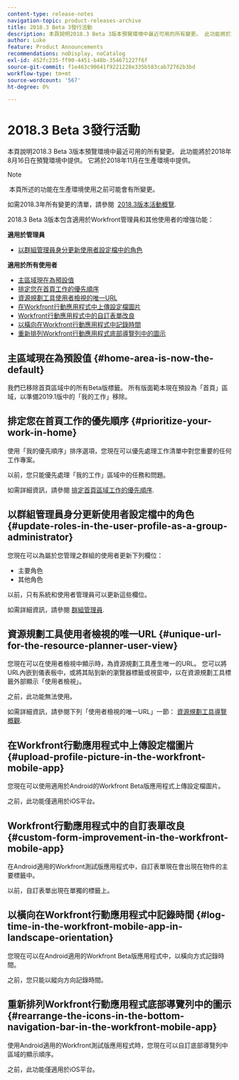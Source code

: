 ```yaml
---
content-type: release-notes
navigation-topic: product-releases-archive
title: 2018.3 Beta 3發行活動
description: 本頁說明2018.3 Beta 3版本預覽環境中最近可用的所有變更。 此功能將於2018年8月16日在預覽環境中提供。 它將於2018年11月在生產環境中提供。
author: Luke
feature: Product Announcements
recommendations: noDisplay, noCatalog
exl-id: 452fc235-ff90-4451-b48b-354671227f6f
source-git-commit: f1e463c90641f9221228e335b583cab72762b3bd
workflow-type: tm+mt
source-wordcount: '567'
ht-degree: 0%

---
```


# 2018.3 Beta 3發行活動

本頁說明2018.3 Beta 3版本預覽環境中最近可用的所有變更。 此功能將於2018年8月16日在預覽環境中提供。 它將於2018年11月在生產環境中提供。

>[!NOTE]
>
> 本頁所述的功能在生產環境使用之前可能會有所變更。

如需2018.3年所有變更的清單，請參閱  [2018.3版本活動概覽](../../../../product-announcements/product-releases/quarterly-release-archive/2018.3-release-activity/2018-3-release-activity-overview.md).

2018.3 Beta 3版本包含適用於Workfront管理員和其他使用者的增強功能：

**適用於管理員**

* [以群組管理員身分更新使用者設定檔中的角色](#update-roles-in-the-user-profile-as-a-group-administrator)

**適用於所有使用者**

* [主區域現在為預設值](#home-area-is-now-the-default)
* [排定您在首頁工作的優先順序](#prioritize-your-work-in-home)
* [資源規劃工具使用者檢視的唯一URL](#unique-url-for-the-resource-planner-user-view)
* [在Workfront行動應用程式中上傳設定檔圖片](#upload-profile-picture-in-the-workfront-mobile-app) 
* [Workfront行動應用程式中的自訂表單改良](#custom-form-improvement-in-the-workfront-mobile-app)
* [以橫向在Workfront行動應用程式中記錄時間](#log-time-in-the-workfront-mobile-app-in-landscape-orientation)
* [重新排列Workfront行動應用程式底部導覽列中的圖示](#rearrange-the-icons-in-the-bottom-navigation-bar-in-the-workfront-mobile-app)

## 主區域現在為預設值 {#home-area-is-now-the-default}

我們已移除首頁區域中的所有Beta版標籤。 所有版面範本現在預設為「首頁」區域，以準備2019.1版中的「我的工作」移除。

## 排定您在首頁工作的優先順序 {#prioritize-your-work-in-home}

使用「我的優先順序」排序選項，您現在可以優先處理工作清單中對您重要的任何工作專案。

以前，您只能優先處理「我的工作」區域中的任務和問題。

如需詳細資訊，請參閱 [排定首頁區域工作的優先順序](../../../../workfront-basics/using-home/using-the-home-area/prioritize-work-in-home.md).

## 以群組管理員身分更新使用者設定檔中的角色 {#update-roles-in-the-user-profile-as-a-group-administrator}

您現在可以為屬於您管理之群組的使用者更新下列欄位：

* 主要角色
* 其他角色

以前，只有系統和使用者管理員可以更新這些欄位。 

如需詳細資訊，請參閱 [群組管理員](../../../../administration-and-setup/manage-groups/group-roles/group-administrators.md).

## 資源規劃工具使用者檢視的唯一URL {#unique-url-for-the-resource-planner-user-view}

您現在可以在使用者檢視中顯示時，為資源規劃工具產生唯一的URL。 您可以將URL內嵌到儀表板中，或將其貼到新的瀏覽器標籤或視窗中，以在資源規劃工具標籤外部顯示「使用者檢視」。

之前，此功能無法使用。

如需詳細資訊，請參閱下列「使用者檢視的唯一URL」一節： [資源規劃工具導覽概觀](../../../../resource-mgmt/resource-planning/resource-planner-navigation.md).

## 在Workfront行動應用程式中上傳設定檔圖片  {#upload-profile-picture-in-the-workfront-mobile-app}

您現在可以使用適用於Android的Workfront Beta版應用程式上傳設定檔圖片。

之前，此功能僅適用於iOS平台。 

<!--
<p data-mc-conditions="QuicksilverOrClassic.Draft mode">For more information, see .</p>
-->

## Workfront行動應用程式中的自訂表單改良 {#custom-form-improvement-in-the-workfront-mobile-app}

在Android適用的Workfront測試版應用程式中，自訂表單現在會出現在物件的主要標籤中。

以前，自訂表單出現在單獨的標籤上。

<!--
<p data-mc-conditions="QuicksilverOrClassic.Draft mode">For more information, see the "Editing Custom Forms" section in .</p>
-->

## 以橫向在Workfront行動應用程式中記錄時間 {#log-time-in-the-workfront-mobile-app-in-landscape-orientation}

您現在可以在Android適用的Workfront Beta版應用程式中，以橫向方式記錄時間。

之前，您只能以縱向方向記錄時間。

<!--
<p data-mc-conditions="QuicksilverOrClassic.Draft mode">For more information, see </p>
-->

## 重新排列Workfront行動應用程式底部導覽列中的圖示 {#rearrange-the-icons-in-the-bottom-navigation-bar-in-the-workfront-mobile-app}

使用Android適用的Workfront測試版應用程式時，您現在可以自訂底部導覽列中區域的顯示順序。

之前，此功能僅適用於iOS平台。

<!--
<p data-mc-conditions="QuicksilverOrClassic.Draft mode">For more information, see .</p>
-->
